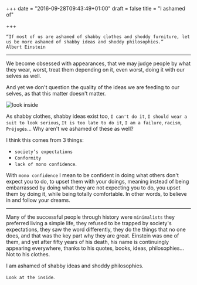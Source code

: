 +++
date = "2016-09-28T09:43:49+01:00"
draft = false
title = "I ashamed of"

+++

```
“If most of us are ashamed of shabby clothes and shoddy furniture, let us be more ashamed of shabby ideas and shoddy philosophies.”
Albert Einstein
```

---

We become obsessed with appearances, that we may judge people by what they wear, worst, treat them depending on it, even worst, doing it with our selves as well.

And yet we don't question the quality of the ideas we are feeding to our selves, as that this matter doesn't matter.

![look inside](http://bashooka.com/wp-content/uploads/2012/05/conceptual-photography-bshk-10.jpg)

As shabby clothes, shabby ideas exist too, `I can't do it`, `I should wear a suit to look serious`, `It is too late to do it`, `I am a failure`, `racism`, `Préjugés`... Why aren't we ashamed of these as well?

I think this comes from 3 things:

- `society’s expectations`
- `Conformity`
- `lack of mono confidence`.

With `mono confidence` I mean to be confident in doing what others don't expect you to do, to upset them with your doings, meaning instead of being embarrassed by doing what they are not expecting you to do, you upset them by doing it, while being totally comfortable. In other words, to believe in and follow your dreams.

---

Many of the successful people through history were `minimalists` they preferred living a simple life, they refused to be trapped by
society's expectations, they saw the word differently, they do the things that no one does, and that was the key part why they are great.
Einstein was one of them, and yet after fifty years of his death, his name is continuingly appearing everywhere, thanks to his quotes, books, ideas, philosophies... Not to his clothes.

I am ashamed of shabby ideas and shoddy philosophies.

`Look at the inside`.

